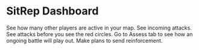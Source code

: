 # SitRep Dashboard

See how many other players are active in your map.
See incoming attacks. See attacks before you see the red circles.
Go to Assess tab to see how an ongoing battle will play out. Make plans to send reinforcement.

